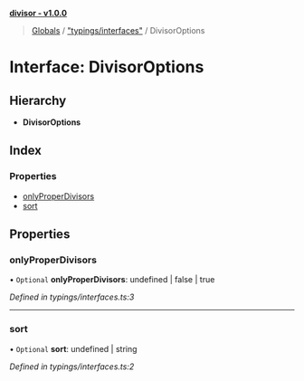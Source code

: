 **[divisor - v1.0.0](../README.md)**

> [Globals](../README.md) / ["typings/interfaces"](../modules/_typings_interfaces_.md) / DivisorOptions

# Interface: DivisorOptions

## Hierarchy

* **DivisorOptions**

## Index

### Properties

* [onlyProperDivisors](_typings_interfaces_.divisoroptions.md#onlyproperdivisors)
* [sort](_typings_interfaces_.divisoroptions.md#sort)

## Properties

### onlyProperDivisors

• `Optional` **onlyProperDivisors**: undefined \| false \| true

*Defined in typings/interfaces.ts:3*

___

### sort

• `Optional` **sort**: undefined \| string

*Defined in typings/interfaces.ts:2*
